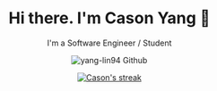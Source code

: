<h1 align="center">Hi there. I'm Cason Yang 👋 </h1>
<p align="center"> I'm a Software Engineer / Student </p>
<p align="center">
    <img alt="yang-lin94 Github" src="https://github-readme-stats.vercel.app/api?username=yang-lin94&show_icons=true&theme=react"/>
</p>
<p align="center">
  <a href="https://github.com/DenverCoder1/github-readme-streak-stats">
    <img title="🔥 Get streak stats for your profile at git.io/streak-stats" alt="Cason's streak" src="https://github-readme-streak-stats.herokuapp.com/?user=yang-lin94&theme=black-ice&hide_border=true&stroke=0000&background=060A0CD0"/>
  </a>
</p>
